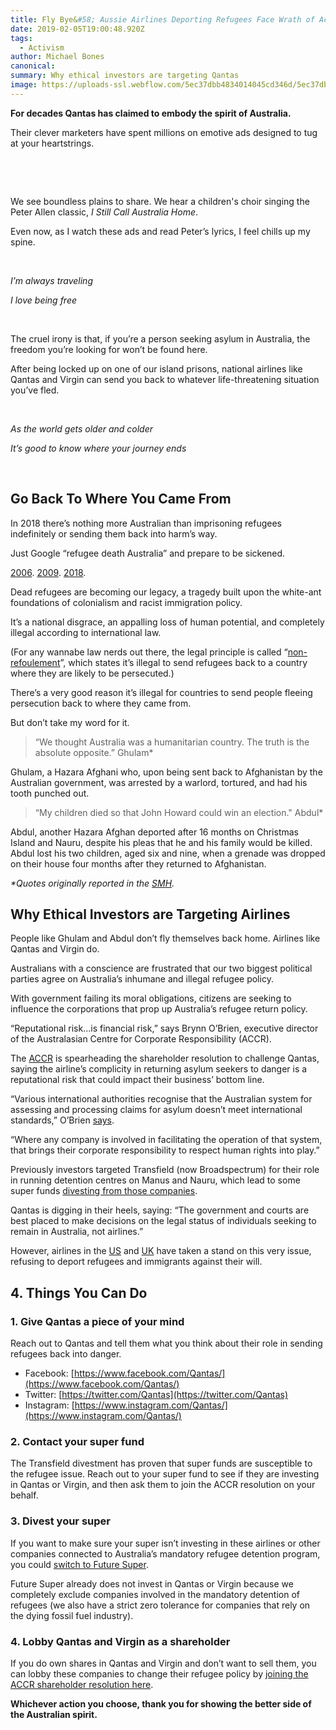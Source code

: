 ```yaml
---
title: Fly Bye&#58; Aussie Airlines Deporting Refugees Face Wrath of Activist Investors
date: 2019-02-05T19:00:48.920Z
tags: 
  - Activism
author: Michael Bones
canonical: 
summary: Why ethical investors are targeting Qantas
image: https://uploads-ssl.webflow.com/5ec37dbb4834014045cd346d/5ec37dbc483401e473cd3c32_Blog%201200x630.png
---
```


**For decades Qantas has claimed to embody the spirit of Australia.**

Their clever marketers have spent millions on emotive ads designed to tug at your heartstrings.

 

‍

We see boundless plains to share. We hear a children's choir singing the Peter Allen classic, _I Still Call Australia Home_.

Even now, as I watch these ads and read Peter’s lyrics, I feel chills up my spine.

‍

_I’m always traveling_

_I love being free_

‍

The cruel irony is that, if you’re a person seeking asylum in Australia, the freedom you’re looking for won’t be found here.

After being locked up on one of our island prisons, national airlines like Qantas and Virgin can send you back to whatever life-threatening situation you’ve fled.

‍

_As the world gets older and colder_

_It’s good to know where your journey ends_

‍

Go Back To Where You Came From
------------------------------

In 2018 there’s nothing more Australian than imprisoning refugees indefinitely or sending them back into harm’s way.

Just Google “refugee death Australia” and prepare to be sickened.

[2006](https://www.smh.com.au/world/rejected-refugees-sent-home-to-die-families-tell-harrowing-stories-20060808-gdo4q7.html). [2009](https://www.smh.com.au/national/the-asylum-seeker-we-sent-home-to-his-death-20141112-9l57.html). [2018](https://www.themonthly.com.au/today/paddy-manning/2018/24/2018/1527140474/death-manus). 

Dead refugees are becoming our legacy, a tragedy built upon the white-ant foundations of colonialism and racist immigration policy.

It’s a national disgrace, an appalling loss of human potential, and completely illegal according to international law.

(For any wannabe law nerds out there, the legal principle is called “[non-refoulement](http://www.unhcr.org/4d9486929.pdf)”, which states it’s illegal to send refugees back to a country where they are likely to be persecuted.)

There’s a very good reason it’s illegal for countries to send people fleeing persecution back to where they came from.

But don’t take my word for it.

> “We thought Australia was a humanitarian country. The truth is the absolute opposite.” Ghulam\*

Ghulam, a Hazara Afghani who, upon being sent back to Afghanistan by the Australian government, was arrested by a warlord, tortured, and had his tooth punched out.

> “My children died so that John Howard could win an election." Abdul\*

Abdul, another Hazara Afghan deported after 16 months on Christmas Island and Nauru, despite his pleas that he and his family would be killed. Abdul lost his two children, aged six and nine, when a grenade was dropped on their house four months after they returned to Afghanistan.

_\*Quotes originally reported in the_ [_SMH_](https://www.smh.com.au/world/rejected-refugees-sent-home-to-die-families-tell-harrowing-stories-20060808-gdo4q7.html)_._

Why Ethical Investors are Targeting Airlines
--------------------------------------------

People like Ghulam and Abdul don’t fly themselves back home. Airlines like Qantas and Virgin do.

Australians with a conscience are frustrated that our two biggest political parties agree on Australia’s inhumane and illegal refugee policy.

With government failing its moral obligations, citizens are seeking to influence the corporations that prop up Australia’s refugee return policy.

“Reputational risk...is financial risk,” says Brynn O’Brien, executive director of the Australasian Centre for Corporate Responsibility (ACCR).

The [ACCR](https://accr.org.au/) is spearheading the shareholder resolution to challenge Qantas, saying the airline’s complicity in returning asylum seekers to danger is a reputational risk that could impact their business’ bottom line.

“Various international authorities recognise that the Australian system for assessing and processing claims for asylum doesn’t meet international standards,” O’Brien [says](https://www.smh.com.au/business/companies/qantas-virgin-targeted-over-role-in-refugee-repatriation-20180808-p4zw8q.html).

“Where any company is involved in facilitating the operation of that system, that brings their corporate responsibility to respect human rights into play.”

Previously investors targeted Transfield (now Broadspectrum) for their role in running detention centres on Manus and Nauru, which lead to some super funds [divesting from those companies](https://www.smh.com.au/business/transfield-services-to-change-name-to-broadspectrum-as-founders-sever-ties-20150925-gjum0b.html).

Qantas is digging in their heels, saying: “The government and courts are best placed to make decisions on the legal status of individuals seeking to remain in Australia, not airlines.”

However, airlines in the [US](https://qz.com/1311588/which-us-airlines-are-not-working-with-ice/) and [UK](https://www.independent.co.uk/news/business/virgin-atlantic-deportations-uk-home-office-windrush-scandal-latest-airline-a8423886.html) have taken a stand on this very issue, refusing to deport refugees and immigrants against their will.

4\. Things You Can Do
---------------------

### 1\. Give Qantas a piece of your mind

Reach out to Qantas and tell them what you think about their role in sending refugees back into danger.

*   Facebook: [https://www.facebook.com/Qantas/](https://www.facebook.com/Qantas/)
*   Twitter: [https://twitter.com/Qantas](https://twitter.com/Qantas)
*   Instagram: [https://www.instagram.com/Qantas/](https://www.instagram.com/Qantas/)

### 2\. Contact your super fund

The Transfield divestment has proven that super funds are susceptible to the refugee issue. Reach out to your super fund to see if they are investing in Qantas or Virgin, and then ask them to join the ACCR resolution on your behalf.

### 3\. Divest your super

If you want to make sure your super isn’t investing in these airlines or other companies connected to Australia’s mandatory refugee detention program, you could [switch to Future Super](https://www.myfuturesuper.com.au/).

Future Super already does not invest in Qantas or Virgin because we completely exclude companies involved in the mandatory detention of refugees (we also have a strict zero tolerance for companies that rely on the dying fossil fuel industry).

### 4\. Lobby Qantas and Virgin as a shareholder

If you do own shares in Qantas and Virgin and don’t want to sell them, you can lobby these companies to change their refugee policy by [joining the ACCR shareholder resolution here](https://accr.org.au/qantas/).

**Whichever action you choose, thank you for showing the better side of the Australian spirit.**

